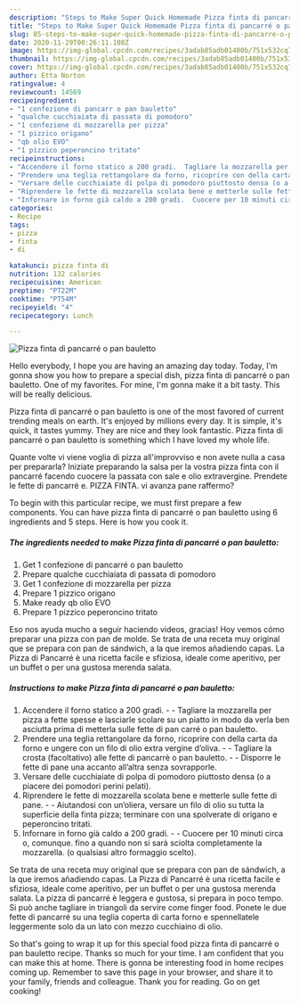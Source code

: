 ```yaml
---
description: "Steps to Make Super Quick Homemade Pizza finta di pancarré o pan bauletto"
title: "Steps to Make Super Quick Homemade Pizza finta di pancarré o pan bauletto"
slug: 85-steps-to-make-super-quick-homemade-pizza-finta-di-pancarre-o-pan-bauletto
date: 2020-11-29T00:26:11.108Z
image: https://img-global.cpcdn.com/recipes/3adab85adb01400b/751x532cq70/pizza-finta-di-pancarre-o-pan-bauletto-recipe-main-photo.jpg
thumbnail: https://img-global.cpcdn.com/recipes/3adab85adb01400b/751x532cq70/pizza-finta-di-pancarre-o-pan-bauletto-recipe-main-photo.jpg
cover: https://img-global.cpcdn.com/recipes/3adab85adb01400b/751x532cq70/pizza-finta-di-pancarre-o-pan-bauletto-recipe-main-photo.jpg
author: Etta Norton
ratingvalue: 4
reviewcount: 14569
recipeingredient:
- "1 confezione di pancarr o pan bauletto"
- "qualche cucchiaiata di passata di pomodoro"
- "1 confezione di mozzarella per pizza"
- "1 pizzico origano"
- "qb olio EVO"
- "1 pizzico peperoncino tritato"
recipeinstructions:
- "Accendere il forno statico a 200 gradi.  Tagliare la mozzarella per pizza a fette spesse e lasciarle scolare su un piatto in modo da verla ben asciutta prima di metterla sulle fette di pan carré o pan bauletto."
- "Prendere una teglia rettangolare da forno, ricoprire con della carta da forno e ungere con un filo di olio extra vergine d’oliva.  Tagliare la crosta (facoltativo) alle fette di pancarrè o pan bauletto.  Disporre le fette di pane una accanto all’altra senza sovrapporle."
- "Versare delle cucchiaiate di polpa di pomodoro piuttosto densa (o a piacere dei pomodori perini pelati)."
- "Riprendere le fette di mozzarella scolata bene e metterle sulle fette di pane.  Aiutandosi con un’oliera, versare un filo di olio su tutta la superficie della finta pizza; terminare con una spolverate di origano e peperoncino tritati."
- "Infornare in forno già caldo a 200 gradi.  Cuocere per 10 minuti circa o, comunque. fino a quando non si sarà sciolta completamente la mozzarella. (o qualsiasi altro formaggio scelto)."
categories:
- Recipe
tags:
- pizza
- finta
- di

katakunci: pizza finta di 
nutrition: 132 calories
recipecuisine: American
preptime: "PT22M"
cooktime: "PT54M"
recipeyield: "4"
recipecategory: Lunch

---
```



![Pizza finta di pancarré o pan bauletto](https://img-global.cpcdn.com/recipes/3adab85adb01400b/751x532cq70/pizza-finta-di-pancarre-o-pan-bauletto-recipe-main-photo.jpg)

Hello everybody, I hope you are having an amazing day today. Today, I'm gonna show you how to prepare a special dish, pizza finta di pancarré o pan bauletto. One of my favorites. For mine, I'm gonna make it a bit tasty. This will be really delicious.

Pizza finta di pancarré o pan bauletto is one of the most favored of current trending meals on earth. It's enjoyed by millions every day. It is simple, it's quick, it tastes yummy. They are nice and they look fantastic. Pizza finta di pancarré o pan bauletto is something which I have loved my whole life.

Quante volte vi viene voglia di pizza all&#39;improvviso e non avete nulla a casa per prepararla? Iniziate preparando la salsa per la vostra pizza finta con il pancarré facendo cuocere la passata con sale e olio extravergine. Prendete le fette di pancarré e. PIZZA FINTA. vi avanza pane raffermo?


To begin with this particular recipe, we must first prepare a few components. You can have pizza finta di pancarré o pan bauletto using 6 ingredients and 5 steps. Here is how you cook it.

<!--inarticleads1-->

##### The ingredients needed to make Pizza finta di pancarré o pan bauletto:

1. Get 1 confezione di pancarré o pan bauletto
1. Prepare qualche cucchiaiata di passata di pomodoro
1. Get 1 confezione di mozzarella per pizza
1. Prepare 1 pizzico origano
1. Make ready qb olio EVO
1. Prepare 1 pizzico peperoncino tritato


Eso nos ayuda mucho a seguir haciendo videos, gracias! Hoy vemos cómo preparar una pizza con pan de molde. Se trata de una receta muy original que se prepara con pan de sándwich, a la que iremos añadiendo capas. La Pizza di Pancarré è una ricetta facile e sfiziosa, ideale come aperitivo, per un buffet o per una gustosa merenda salata. 

<!--inarticleads2-->

##### Instructions to make Pizza finta di pancarré o pan bauletto:

1. Accendere il forno statico a 200 gradi. -  - Tagliare la mozzarella per pizza a fette spesse e lasciarle scolare su un piatto in modo da verla ben asciutta prima di metterla sulle fette di pan carré o pan bauletto.
1. Prendere una teglia rettangolare da forno, ricoprire con della carta da forno e ungere con un filo di olio extra vergine d’oliva. -  - Tagliare la crosta (facoltativo) alle fette di pancarrè o pan bauletto. -  - Disporre le fette di pane una accanto all’altra senza sovrapporle.
1. Versare delle cucchiaiate di polpa di pomodoro piuttosto densa (o a piacere dei pomodori perini pelati).
1. Riprendere le fette di mozzarella scolata bene e metterle sulle fette di pane. -  - Aiutandosi con un’oliera, versare un filo di olio su tutta la superficie della finta pizza; terminare con una spolverate di origano e peperoncino tritati.
1. Infornare in forno già caldo a 200 gradi. -  - Cuocere per 10 minuti circa o, comunque. fino a quando non si sarà sciolta completamente la mozzarella. (o qualsiasi altro formaggio scelto).


Se trata de una receta muy original que se prepara con pan de sándwich, a la que iremos añadiendo capas. La Pizza di Pancarré è una ricetta facile e sfiziosa, ideale come aperitivo, per un buffet o per una gustosa merenda salata. La pizza di pancarré è leggera e gustosa, si prepara in poco tempo. Si può anche tagliare in triangoli da servire come finger food. Ponete le due fette di pancarré su una teglia coperta di carta forno e spennellatele leggermente solo da un lato con mezzo cucchiaino di olio. 

So that's going to wrap it up for this special food pizza finta di pancarré o pan bauletto recipe. Thanks so much for your time. I am confident that you can make this at home. There is gonna be interesting food in home recipes coming up. Remember to save this page in your browser, and share it to your family, friends and colleague. Thank you for reading. Go on get cooking!
